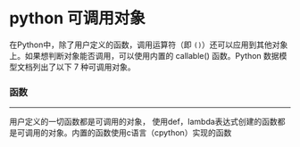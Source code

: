 # python 可调用对象
在Python中，除了用户定义的函数，调用运算符（即 `()`）还可以应用到其他对象上。如果想判断对象能否调用，可以使用内置的 callable() 函数。Python 数据模型文档列出了以下 7 种可调用对象。
### 函数
---
用户定义的一切函数都是可调用的对象， 使用def，lambda表达式创建的函数都是可调用的对象。内置的函数使用c语言（cpython）实现的函数

<!--stackedit_data:
eyJoaXN0b3J5IjpbMjQ5MjIyNDc2LDg2OTYxMDkxMCwxMTg3MD
kzODk1XX0=
-->
